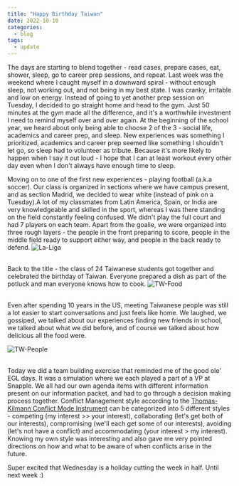 ```yaml
---
title: "Happy Birthday Taiwan"
date: 2022-10-10
categories:
  - blog
tags:
  - update
---
```


The days are starting to blend together - read cases, prepare cases, eat, shower, sleep, go to career prep sessions, and repeat. Last week was the weekend where I caught myself in a downward spiral - without enough sleep, not working out, and not being in my best state. I was cranky, irritable and low on energy. Instead of going to yet another prep session on Tuesday, I decided to go straight home and head to the gym. Just 50 minutes at the gym made all the difference, and it's a worthwhile investment I need to remind myself over and over again. At the beginning of the school year, we heard about only being able to choose 2 of the 3 - social life, academics and career prep, and sleep. New experiences was something I prioritized, academics and career prep seemed like something I shouldn't let go, so sleep had to volunteer as tribute. Because it's more likely to happen when I say it out loud - I hope that I can at least workout every other day even when I don't always have enough time to sleep.

Moving on to one of the first new experiences - playing football (a.k.a soccer). Our class is organized in sections where we have campus present, and as section Madrid, we decided to wear white (instead of pink on a Tuesday).A lot of my classmates from Latin America, Spain, or India are very knowledgeable and skilled in the sport, whereas I was there standing on the field constantly feeling confused. We didn't play the full court and had 7 players on each team. Apart from the goalie, we were organized into three rough layers - the people in the front preparing to score, people in the middle field ready to support either way, and people in the back ready to defend. 
![La-Liga](../../cykreng.github.io/assets/images/la-liga.JPG) <br/> <br/>

Back to the title - the class of 24 Taiwanese students got together and celebrated the birthday of Taiwan. Everyone prepared a dish as part of the potluck and man everyone knows how to cook. 
![TW-Food](../../cykreng.github.io/assets/images/tw-food.JPG) <br/> <br/>

Even after spending 10 years in the US, meeting Taiwanese people was still a lot easier to start conversations and just feels like home. We laughed, we gossiped, we talked about our experiences finding new friends in school, we talked about what we did before, and of course we talked about how delicious all the food were. 

![TW-People](../../cykreng.github.io/assets/images/tw-people.JPG) <br/> <br/>

Today we did a team building exercise that reminded me of the good ole' EGL days. It was a simulation where we each played a part of a VP at Snapple. We all had our own agenda items with different information present on our information packet, and had to go through a decision making process together. Conflict Management style according to the [Thomas-Kilmann Conflict Mode Instrument](https://en.wikipedia.org/wiki/Thomas–Kilmann_Conflict_Mode_Instrument) can be categorized into 5 different styles - competing (my interest >> your interest), collaborating (let's get both of our interests), compromising (we'll each get some of our interests), avoiding (let's not have a conflict) and accommodating (your interest > my interest). Knowing my own style was interesting and also gave me very pointed directions on how and what to be aware of when conflicts arise in the future.

Super excited that Wednesday is a holiday cutting the week in half. Until next week :)